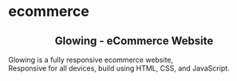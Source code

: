 # ecommerce
<h2 align="center">Glowing - eCommerce Website</h2>
Glowing is a fully responsive ecommerce website, <br />Responsive for all devices, build using HTML, CSS, and JavaScript.
